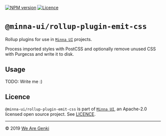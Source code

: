 [![NPM version](https://img.shields.io/npm/v/@minna-ui/rollup-plugin-emit-css.svg)](https://www.npmjs.com/package/@minna-ui/rollup-plugin-emit-css)
[![Licence](https://img.shields.io/npm/l/@minna-ui/rollup-plugin-emit-css.svg)](https://github.com/WeAreGenki/minna-ui/blob/master/LICENCE)

# `@minna-ui/rollup-plugin-emit-css`

Rollup plugins for use in [`Minna UI`](https://github.com/WeAreGenki/minna-ui) projects.

Process imported styles with PostCSS and optionally remove unused CSS with Purgecss and write it to disk.

## Usage

TODO: Write me :)

## Licence

`@minna-ui/rollup-plugin-emit-css` is part of [`Minna UI`](https://github.com/WeAreGenki/minna-ui), an Apache-2.0 licensed open source project. See [LICENCE](https://github.com/WeAreGenki/minna-ui/blob/master/LICENCE).

---

© 2019 [We Are Genki](https://wearegenki.com)
